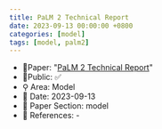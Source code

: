 ```yaml
---
title: PaLM 2 Technical Report
date: 2023-09-13 00:00:00 +0800
categories: [model]
tags: [model, palm2]
---
```


- 📙Paper: "[PaLM 2 Technical Report](https://arxiv.org/abs/2305.10403)"
- 🔑Public: ✅
- ⚲ Area: Model
- 📅 Date: 2023-09-13
- 🔎 Paper Section: model
- 📝 References: -
